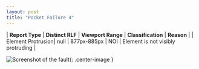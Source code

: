 ```yaml
---
layout: post
title: "Pocket Failure 4"
---
```

| **Report Type** | **Distinct RLF** | **Viewport Range** | **Classification** | **Reason** |
| Element Protrusion| null | 877px-885px | NOI | Element is not visibly protruding | 

![Screenshot of the fault](../../../assets/images/Pocket/fault4/overflow-Width881.png){: .center-image }